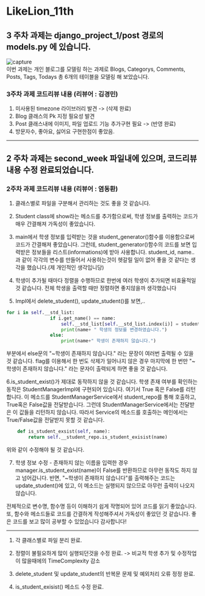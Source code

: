 # LikeLion_11th
## 3 주차 과제는 django_project_1/post 경로의 models.py 에 있습니다.
![capture](https://github.com/asn6878/LikeLion_11th/assets/79460319/22e174da-b564-43e5-900d-ea9efd6dc88c)   
이번 과제는 개인 블로그를 모델링 하는 과제로
Blogs, Categorys, Comments, Posts, Tags, Todays 총 6개의 테이블을 모델링 해 보았습니다.

### 3주차 과제 코드리뷰 내용 (리뷰어 : 김경민)
1. 미사용된 timezone 라이브러리 발견 -> (삭제 완료)
2. Blog 클래스의 Pk 지정 필요성 발견
3. Post 클래스내에 이미지, 파일 업로드 기능 추가구현 필요 -> (반영 완료)
4. 방문자수, 좋아요, 싫어요 구현한점이 좋았음.

* * *
## 2 주차 과제는 second_week 파일내에 있으며, 코드리뷰 내용 수정 완료되었습니다.


### 2주차 과제 코드리뷰 내용 (리뷰어 : 염동환)

1. 클래스별로 파일을 구분해서 관리하는 것도 좋을 것 같습니다.

2. Student class에 show라는 메소드를 추가함으로써, 학생 정보를 출력하는 코드가 매우 간결해져 가독성이 좋았습니다.

3. main에서 학생 정보를 입력받는 것을 student_generator()함수를 이용함으로써 코드가 간결해져 좋았습니다. 그런데, student_generator()함수의 코드를 보면 입력받은 정보들을 리스트(informations)에 받아 사용합니다. student_id, name..과 같이 각각의 변수를 만들어서 사용하는것이 헷갈릴 일이 없어 좋을 것 같다는 생각을 했습니다.(제 개인적인 생각입니당)

4. 학생이 추가될 때마다 정렬을 수행하므로 한번에 여러 학생이 추가되면 비효율적일 것 같습니다. 전체 학생을 출력할 때만 정렬하면 좋지않을까 생각했습니다

5. Impl에서 delete_student(), update_student()를 보면,..
```Python
for i in self.__std_list:
                if i.get_name() == name:
                    self.__std_list[self.__std_list.index(i)] = student
                    print(name+ " 학생의 정보를 변경하였습니다.")
                else:
                    print(name+" 학생이 존재하지 않습니다.")
```
부분에서 else문의 "~학생이 존재하지 않습니다." 라는 문장이 여러번 출력될 수 있을 것 같습니다. flag를 이용해서 한 번도 삭제가 일어나지 않은 경우 마지막에 한 번만 "~학생이 존재하지 않습니다." 라는 문자이 출력되게 하면 좋을 것 같습니다.

6.is_student_exist()가 제대로 동작하지 않을 것 같습니다.
학생 존재 여부를 확인하는 동작은 StudentManagerImpl에 구현되어 있습니다. 여기서 True 혹은 False를 리턴합니다. 이 메소드를 StudentManagerService에서 student_repo를 통해 호출하고, True혹은 False값을 전달받습니다. 그런데 StudentManagerService에서는 전달받은 이 값들을 리턴하지 않습니다. 따라서 Service의 메소드를 호출하는 메인에서는 True/False값을 전달받지 못할 것 같습니다. 
```Python
    def is_student_exsist(self, name):
        return self.__student_repo.is_student_exisist(name) 
```
위와 같이 수정해야 될 것 같습니다.


7. 학생 정보 수정 - 존재하지 않는 이름을 입력한 경우 
manager.is_student_exist(name)이 False를 반환하므로 아무런 동작도 하지 않고 넘어갑니다.
반면, "~학생이 존재하지 않습니다"를 출력해주는 코드는 update_student()에 있고, 이 메소드는 실행되지 않으므로 아무런 출력이 나오지 않습니다. 

전체적으로 변수명, 함수명 등이 이해하기 쉽게 작명되어 있어 코드를 읽기 좋았습니다. 또, 함수와 메소드들로 코드를 간결하게 작성해주셔서 가독성이 좋았던 것 같습니다. 좋은 코드를 보고 많이 공부할 수 있었습니다 감사합니다!

* * *


1. 각 클래스별로 파일 분리 완료.

2. 정렬이 불필요하게 많이 실행되던것을 수정 완료. -> 비교적 학생 추가 및 수정작업이 많을때에의 TimeComplexity 감소

3. delete_student 및 update_student의 반복문 문제 및 예외처리 오류 정정 완료.

4. is_student_exisist() 메소드 수정 완료.


